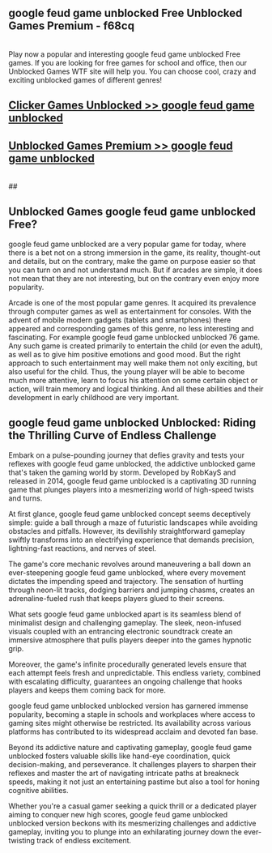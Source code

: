 ## google feud game unblocked Free Unblocked Games Premium - f68cq <br>
<br>
Play now a popular and interesting google feud game unblocked Free games. If you are looking for free games for school and office, then our Unblocked Games WTF site will help you. You can choose cool, crazy and exciting unblocked games of different genres!


##  [Clicker Games Unblocked >> google feud game unblocked](http://freeplayer.one?title=google_feud_game_unblocked&ref=05)

##  [Unblocked Games Premium >> google feud game unblocked](http://freeplayer.one?title=google_feud_game_unblocked&ref=05)
  <br>
  ##



## Unblocked Games google feud game unblocked Free?

google feud game unblocked are a very popular game for today, where there is a bet not on a strong immersion in the game, its reality, thought-out and details, but on the contrary, make the game on purpose easier so that you can turn on and not understand much. But if arcades are simple, it does not mean that they are not interesting, but on the contrary even enjoy more popularity.

Arcade is one of the most popular game genres. It acquired its prevalence through computer games as well as entertainment for consoles. With the advent of mobile modern gadgets (tablets and smartphones) there appeared and corresponding games of this genre, no less interesting and fascinating. For example google feud game unblocked unblocked 76 game. Any such game is created primarily to entertain the child (or even the adult), as well as to give him positive emotions and good mood. But the right approach to such entertainment may well make them not only exciting, but also useful for the child. Thus, the young player will be able to become much more attentive, learn to focus his attention on some certain object or action, will train memory and logical thinking. And all these abilities and their development in early childhood are very important.

##  google feud game unblocked Unblocked: Riding the Thrilling Curve of Endless Challenge

Embark on a pulse-pounding journey that defies gravity and tests your reflexes with google feud game unblocked, the addictive unblocked game that's taken the gaming world by storm. Developed by RobKayS and released in 2014, google feud game unblocked is a captivating 3D running game that plunges players into a mesmerizing world of high-speed twists and turns.

At first glance, google feud game unblocked concept seems deceptively simple: guide a ball through a maze of futuristic landscapes while avoiding obstacles and pitfalls. However, its devilishly straightforward gameplay swiftly transforms into an electrifying experience that demands precision, lightning-fast reactions, and nerves of steel.

The game's core mechanic revolves around maneuvering a ball down an ever-steepening google feud game unblocked, where every movement dictates the impending speed and trajectory. The sensation of hurtling through neon-lit tracks, dodging barriers and jumping chasms, creates an adrenaline-fueled rush that keeps players glued to their screens.

What sets google feud game unblocked apart is its seamless blend of minimalist design and challenging gameplay. The sleek, neon-infused visuals coupled with an entrancing electronic soundtrack create an immersive atmosphere that pulls players deeper into the games hypnotic grip.

Moreover, the game's infinite procedurally generated levels ensure that each attempt feels fresh and unpredictable. This endless variety, combined with escalating difficulty, guarantees an ongoing challenge that hooks players and keeps them coming back for more.

google feud game unblocked unblocked version has garnered immense popularity, becoming a staple in schools and workplaces where access to gaming sites might otherwise be restricted. Its availability across various platforms has contributed to its widespread acclaim and devoted fan base.

Beyond its addictive nature and captivating gameplay, google feud game unblocked fosters valuable skills like hand-eye coordination, quick decision-making, and perseverance. It challenges players to sharpen their reflexes and master the art of navigating intricate paths at breakneck speeds, making it not just an entertaining pastime but also a tool for honing cognitive abilities.

Whether you're a casual gamer seeking a quick thrill or a dedicated player aiming to conquer new high scores, google feud game unblocked unblocked version beckons with its mesmerizing challenges and addictive gameplay, inviting you to plunge into an exhilarating journey down the ever-twisting track of endless excitement.